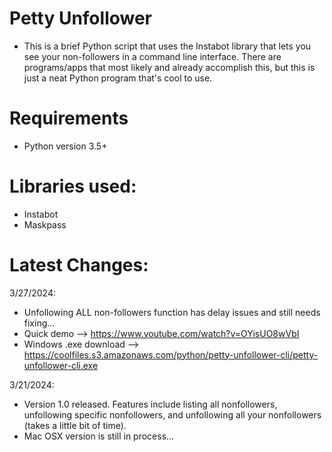 # Petty Unfollower
- This is a brief Python script that uses the Instabot library that lets you see your non-followers in a command line interface. There are programs/apps that most likely and already accomplish this, but this is just a neat Python program that's cool to use. 

# Requirements
- Python version 3.5+

# Libraries used:
- Instabot
- Maskpass

# Latest Changes:
3/27/2024:
- Unfollowing ALL non-followers function has delay issues and still needs fixing...
- Quick demo --> https://www.youtube.com/watch?v=OYisUO8wVbI
- Windows .exe download --> https://coolfiles.s3.amazonaws.com/python/petty-unfollower-cli/petty-unfollower-cli.exe

3/21/2024:
- Version 1.0 released. Features include listing all nonfollowers, unfollowing specific nonfollowers, and unfollowing all your nonfollowers (takes a little bit of time).
- Mac OSX version is still in process...
